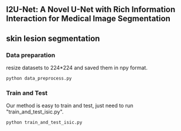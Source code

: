 ## I2U-Net: A Novel U-Net with Rich Information Interaction for Medical Image Segmentation 

## skin lesion segmentation 

### Data preparation
resize datasets to 224*224 and saved them in npy format.
```
python data_preprocess.py
```

### Train and Test

Our method is easy to train and test,  just need to run "train_and_test_isic.py". 

```
python train_and_test_isic.py
```



